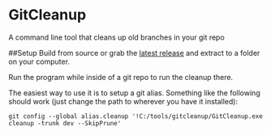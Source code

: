 # GitCleanup
A command line tool that cleans up old branches in your git repo

##Setup
Build from source or grab the [latest release](https://github.com/mirhagk/GitCleanup/releases) and extract to a folder on your computer.

Run the program while inside of a git repo to run the cleanup there.

The easiest way to use it is to setup a git alias. Something like the following should work (just change the path to wherever you have it installed):

~~~
git config --global alias.cleanup '!C:/tools/gitcleanup/GitCleanup.exe cleanup -trunk dev --SkipPrune'
~~~
